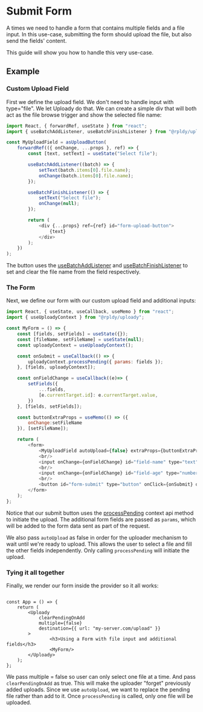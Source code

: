 # Submit Form

A times we need to handle a form that contains multiple fields and a file input. 
In this use-case, submitting the form should upload the file, but also send the fields' content.

This guide will show you how to handle this very use-case.

## Example

### Custom Upload Field

First we define the upload field. We don't need to handle input with type="file". We let Uploady do that. 
We can create a simple div that will both act as the file browse trigger and show the selected file name:

```javascript
import React, { forwardRef, useState } from "react";
import { useBatchAddListener, useBatchFinishListener } from "@rpldy/uploady";

const MyUploadField = asUploadButton(
    forwardRef(({ onChange, ...props }, ref) => {
        const [text, setText] = useState("Select file");

        useBatchAddListener((batch) => {
            setText(batch.items[0].file.name);
            onChange(batch.items[0].file.name);
        });

        useBatchFinishListener(() => {
            setText("Select file");
            onChange(null);
        });

        return (
            <div {...props} ref={ref} id="form-upload-button">
                {text}
            </div>
        );
    })
);

```

The button uses the [useBatchAddListener](../packages/ui/uploady#usebatchaddlistener-event-hook) and [useBatchFinishListener](../packages/ui/uploady#usebatchfinishlistener-event-hook) to set and clear the file name from the field respectively.

### The Form

Next, we define our form with our custom upload field and additional inputs:

```javascript
import React, { useState, useCallback, useMemo } from "react";
import { useUploadyContext } from "@rpldy/uploady";

const MyForm = () => {
    const [fields, setFields] = useState({});
    const [fileName, setFileName] = useState(null);
    const uploadyContext = useUploadyContext();

    const onSubmit = useCallback(() => {
        uploadyContext.processPending({ params: fields });
    }, [fields, uploadyContext]);

    const onFieldChange = useCallback((e)=> {
        setFields({
            ...fields,
            [e.currentTarget.id]: e.currentTarget.value,
        })
    }, [fields, setFields]);

    const buttonExtraProps = useMemo(() => ({
        onChange:setFileName
    }), [setFileName]);

    return (
        <form>
            <MyUploadField autoUpload={false} extraProps={buttonExtraProps}/>
            <br/>
            <input onChange={onFieldChange} id="field-name" type="text" placeholder="your name"/>
            <br/>
            <input onChange={onFieldChange} id="field-age" type="number" placeholder="your age"/>
            <br/>
            <button id="form-submit" type="button" onClick={onSubmit} disabled={!fileName}>Submit Form</button>
        </form>
    );
};

```

Notice that our submit button uses the [processPending](../packages/ui/uploady#processpending) context api method to initiate the upload.
The additional form fields are passed as `params`, which will be added to the form data sent as part of the request.

We also pass `autoUpload` as false in order for the uploader mechanism to wait until we're ready to upload. This allows the user to select a file and fill the other fields independently.
Only calling `processPending` will initiate the upload. 

### Tying it all together

Finally, we render our form inside the <Uploady> provider so it all works:

```

const App = () => {
    return (
        <Uploady
            clearPendingOnAdd
            multiple={false}
            destination={{ url: "my-server.com/upload" }}
        >                
                <h3>Using a Form with file input and additional fields</h3>
                <MyForm/>         
        </Uploady>
    );
};
```

We pass multiple = false so user can only select one file at a time. 
And pass `clearPendingOnAdd` as true. This will make the uploader "forget" previously added uploads. Since we use `autoUpload`, we want to replace the pending file rather than add to it.
Once `processPending` is called, only one file will be uploaded.